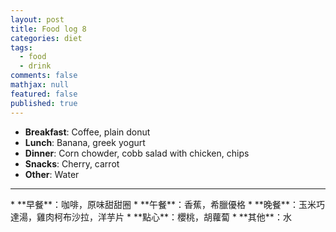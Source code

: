 ```yaml
---
layout: post
title: Food log 8
categories: diet
tags: 
  - food
  - drink
comments: false
mathjax: null
featured: false
published: true
---
```


* **Breakfast**: Coffee, plain donut
* **Lunch**: Banana, greek yogurt 
* **Dinner**: Corn chowder, cobb salad with chicken, chips
* **Snacks**: Cherry, carrot
* **Other**: Water
<hr>
* **早餐**：咖啡，原味甜甜圈
* **午餐**：香蕉，希臘優格
* **晚餐**：玉米巧達湯，雞肉柯布沙拉，洋芋片
* **點心**：櫻桃，胡蘿蔔
* **其他**：水
